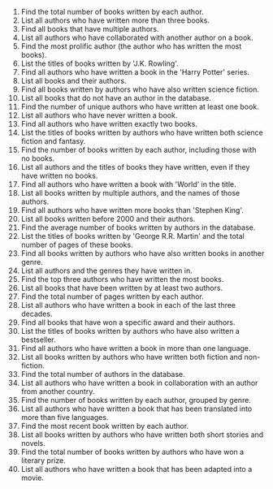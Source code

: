 1. Find the total number of books written by each author.
2. List all authors who have written more than three books.
3. Find all books that have multiple authors.
4. List all authors who have collaborated with another author on a book.
5. Find the most prolific author (the author who has written the most books).
6. List the titles of books written by 'J.K. Rowling'.
7. Find all authors who have written a book in the 'Harry Potter' series.
8. List all books and their authors.
9. Find all books written by authors who have also written science fiction.
10. List all books that do not have an author in the database.
11. Find the number of unique authors who have written at least one book.
12. List all authors who have never written a book.
13. Find all authors who have written exactly two books.
14. List the titles of books written by authors who have written both science fiction and fantasy.
15. Find the number of books written by each author, including those with no books.
16. List all authors and the titles of books they have written, even if they have written no books.
17. Find all authors who have written a book with 'World' in the title.
18. List all books written by multiple authors, and the names of those authors.
19. Find all authors who have written more books than 'Stephen King'.
20. List all books written before 2000 and their authors.
21. Find the average number of books written by authors in the database.
22. List the titles of books written by 'George R.R. Martin' and the total number of pages of these books.
23. Find all books written by authors who have also written books in another genre.
24. List all authors and the genres they have written in.
25. Find the top three authors who have written the most books.
26. List all books that have been written by at least two authors.
27. Find the total number of pages written by each author.
28. List all authors who have written a book in each of the last three decades.
29. Find all books that have won a specific award and their authors.
30. List the titles of books written by authors who have also written a bestseller.
31. Find all authors who have written a book in more than one language.
32. List all books written by authors who have written both fiction and non-fiction.
33. Find the total number of authors in the database.
34. List all authors who have written a book in collaboration with an author from another country.
35. Find the number of books written by each author, grouped by genre.
36. List all authors who have written a book that has been translated into more than five languages.
37. Find the most recent book written by each author.
38. List all books written by authors who have written both short stories and novels.
39. Find the total number of books written by authors who have won a literary prize.
40. List all authors who have written a book that has been adapted into a movie.
